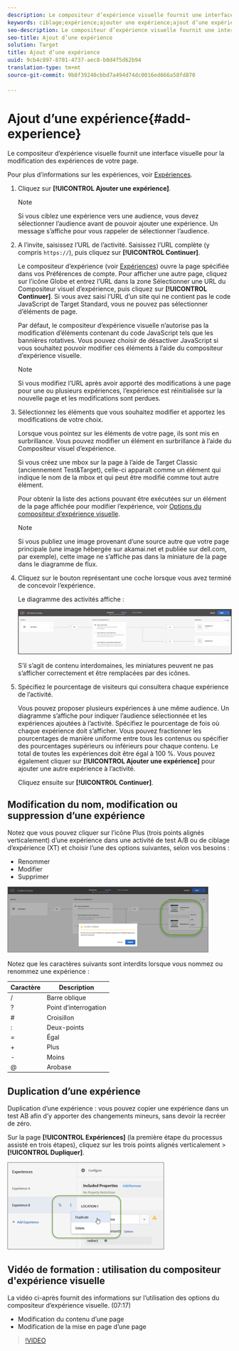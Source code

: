 ```yaml
---
description: Le compositeur d’expérience visuelle fournit une interface visuelle pour la modification des expériences de votre page.
keywords: ciblage;expérience;ajouter une expérience;ajout d’une expérience
seo-description: Le compositeur d’expérience visuelle fournit une interface visuelle pour la modification des expériences de votre page.
seo-title: Ajout d’une expérience
solution: Target
title: Ajout d’une expérience
uuid: 9cb4c897-8701-4737-aec8-b0d4f5d62b94
translation-type: tm+mt
source-git-commit: 9b8f39240cbbd7a494d74dc0016ed666a58fd870

---
```



# Ajout d’une expérience{#add-experience}

Le compositeur d’expérience visuelle fournit une interface visuelle pour la modification des expériences de votre page.

Pour plus d’informations sur les expériences, voir [Expériences](../../../c-experiences/experiences.md#concept_A2E10F6AFB3D4AEAB6951EE14688848D).

1. Cliquez sur **[!UICONTROL Ajouter une expérience]**.

   >[!NOTE]
   >
   >Si vous ciblez une expérience vers une audience, vous devez sélectionner l’audience avant de pouvoir ajouter une expérience. Un message s’affiche pour vous rappeler de sélectionner l’audience.

1. A l’invite, saisissez l’URL de l’activité. Saisissez l’URL complète (y compris `https://`), puis cliquez sur **[!UICONTROL Continuer]**.

   Le compositeur d’expérience (voir [Expériences](../../../c-experiences/experiences.md#concept_1D011219034B492BB03C08B3BB80E3F0)) ouvre la page spécifiée dans vos Préférences de compte. Pour afficher une autre page, cliquez sur l’icône Globe et entrez l’URL dans la zone Sélectionner une URL du Compositeur visuel d’expérience, puis cliquez sur **[!UICONTROL Continuer]**. Si vous avez saisi l’URL d’un site qui ne contient pas le code JavaScript de Target Standard, vous ne pouvez pas sélectionner d’éléments de page.

   Par défaut, le compositeur d’expérience visuelle n’autorise pas la modification d’éléments contenant du code JavaScript tels que les bannières rotatives. Vous pouvez choisir de désactiver JavaScript si vous souhaitez pouvoir modifier ces éléments à l’aide du compositeur d’expérience visuelle.

   >[!NOTE]
   >
   >Si vous modifiez l’URL après avoir apporté des modifications à une page pour une ou plusieurs expériences, l’expérience est réinitialisée sur la nouvelle page et les modifications sont perdues.

1. Sélectionnez les éléments que vous souhaitez modifier et apportez les modifications de votre choix.

   Lorsque vous pointez sur les éléments de votre page, ils sont mis en surbrillance. Vous pouvez modifier un élément en surbrillance à l’aide du Compositeur visuel d’expérience.

   Si vous créez une mbox sur la page à l’aide de Target Classic (anciennement Test&amp;Target), celle-ci apparaît comme un élément qui indique le nom de la mbox et qui peut être modifié comme tout autre élément.

   Pour obtenir la liste des actions pouvant être exécutées sur un élément de la page affichée pour modifier l’expérience, voir [Options du compositeur d’expérience visuelle](/help/c-experiences/c-visual-experience-composer/viztarget-options.md).


   >[!NOTE]
   >
   >Si vous publiez une image provenant d’une source autre que votre page principale (une image hébergée sur akamai.net et publiée sur dell.com, par exemple), cette image ne s’affiche pas dans la miniature de la page dans le diagramme de flux.

1. Cliquez sur le bouton représentant une coche lorsque vous avez terminé de concevoir l’expérience.

   Le diagramme des activités affiche :

   ![](assets/ab_flodia.png)

   S’il s’agit de contenu interdomaines, les miniatures peuvent ne pas s’afficher correctement et être remplacées par des icônes.

1. Spécifiez le pourcentage de visiteurs qui consultera chaque expérience de l’activité.

   Vous pouvez proposer plusieurs expériences à une même audience. Un diagramme s’affiche pour indiquer l’audience sélectionnée et les expériences ajoutées à l’activité. Spécifiez le pourcentage de fois où chaque expérience doit s’afficher. Vous pouvez fractionner les pourcentages de manière uniforme entre tous les contenus ou spécifier des pourcentages supérieurs ou inférieurs pour chaque contenu. Le total de toutes les expériences doit être égal à 100 %. Vous pouvez également cliquer sur **[!UICONTROL Ajouter une expérience]** pour ajouter une autre expérience à l’activité.

   Cliquez ensuite sur **[!UICONTROL Continuer]**.

## Modification du nom, modification ou suppression d’une expérience

Notez que vous pouvez cliquer sur l’icône Plus (trois points alignés verticalement) d’une expérience dans une activité de test A/B ou de ciblage d’expérience (XT) et choisir l’une des options suivantes, selon vos besoins :

* Renommer
* Modifier 
* Supprimer

![](assets/experience_edit.png)

Notez que les caractères suivants sont interdits lorsque vous nommez ou renommez une expérience :

| Caractère | Description |
|--- |--- |
| / | Barre oblique |
| ? | Point d’interrogation |
| # | Croisillon  |
| : | Deux-points |
| = | Égal |
| + | Plus |
| - | Moins |
| @ | Arobase |

## Duplication d’une expérience

Duplication d’une expérience : vous pouvez copier une expérience dans un test AB afin d’y apporter des changements mineurs, sans devoir la recréer de zéro.

Sur la page **[!UICONTROL Expériences]** (la première étape du processus assisté en trois étapes), cliquez sur les trois points alignés verticalement &gt; **[!UICONTROL Dupliquer]**.

![](assets/duplicate_experience_ab.png)

## Vidéo de formation : utilisation du compositeur d&#39;expérience visuelle

La vidéo ci-après fournit des informations sur l’utilisation des options du compositeur d’expérience visuelle. (07:17)

* Modification du contenu d’une page
* Modification de la mise en page d’une page

>[!VIDEO](https://video.tv.adobe.com/v/17399)
